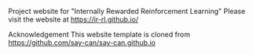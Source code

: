 Project website for "Internally Rewarded Reinforcement Learning"
Please visit the website at https://ir-rl.github.io/


Acknowledgement
This website template is cloned from https://github.com/say-can/say-can.github.io
